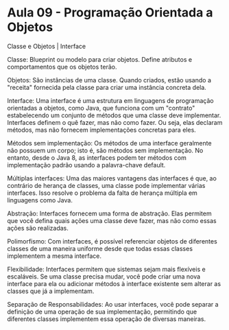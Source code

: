 # Aula 09 - Programação Orientada a Objetos

Classe e Objetos | Interface

Classe:
Blueprint ou modelo para criar objetos. Define atributos e comportamentos que os objetos terão.

Objetos:
São instâncias de uma classe. Quando criados, estão usando a "receita" fornecida pela classe para criar uma instância concreta dela.

Interface:
Uma interface é uma estrutura em linguagens de programação orientadas a objetos, como Java, que funciona com um "contrato" estabelecendo um conjunto de métodos que uma classe deve implementar. Interfaces definem o quê fazer, mas não como fazer. Ou seja, elas declaram métodos, mas não fornecem implementações concretas para eles.

Métodos sem implementação:
Os métodos de uma interface geralmente não possuem um corpo; isto é, são métodos sem implementação. No entanto, desde o Java 8, as interfaces podem ter métodos com implementação padrão usando a palavra-chave default.

Múltiplas interfaces:
Uma das maiores vantagens das interfaces é que, ao contrário de herança de classes, uma classe pode implementar várias interfaces. Isso resolve o problema da falta de herança múltipla em linguagens como Java.

Abstração:
Interfaces fornecem uma forma de abstração. Elas permitem que você defina quais ações uma classe deve fazer, mas não como essas ações são realizadas.

Polimorfismo:
Com interfaces, é possível referenciar objetos de diferentes classes de uma maneira uniforme desde que todas essas classes implementem a mesma interface.

Flexibilidade:
Interfaces permitem que sistemas sejam mais flexíveis e escaláveis. Se uma classe precisa mudar, você pode criar uma nova interface para ela ou adicionar métodos à interface existente sem alterar as classes que já a implementam.

Separação de Responsabilidades:
Ao usar interfaces, você pode separar a definição de uma operação de sua implementação, permitindo que diferentes classes implementem essa operação de diversas maneiras.

